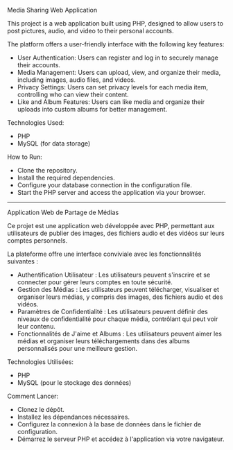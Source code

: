 Media Sharing Web Application


This project is a web application built using PHP, designed to allow users to post pictures, audio, and video to their personal accounts. 


The platform offers a user-friendly interface with the following key features:

 - User Authentication: Users can register and log in to securely manage their accounts.
 - Media Management: Users can upload, view, and organize their media, including images, audio files, and videos.
 - Privacy Settings: Users can set privacy levels for each media item, controlling who can view their content.
 - Like and Album Features: Users can like media and organize their uploads into custom albums for better management.


Technologies Used:
 - PHP
 - MySQL (for data storage)


How to Run:
 - Clone the repository.
 - Install the required dependencies.
 - Configure your database connection in the configuration file.
 - Start the PHP server and access the application via your browser.

--------------------------------------------------------------------------


Application Web de Partage de Médias


Ce projet est une application web développée avec PHP, permettant aux utilisateurs de publier des images, des fichiers audio et des vidéos sur leurs comptes personnels. 


La plateforme offre une interface conviviale avec les fonctionnalités suivantes :

 - Authentification Utilisateur : Les utilisateurs peuvent s'inscrire et se connecter pour gérer leurs comptes en toute sécurité.
 - Gestion des Médias : Les utilisateurs peuvent télécharger, visualiser et organiser leurs médias, y compris des images, des fichiers audio et des vidéos.
 - Paramètres de Confidentialité : Les utilisateurs peuvent définir des niveaux de confidentialité pour chaque média, contrôlant qui peut voir leur contenu.
 - Fonctionnalités de J'aime et Albums : Les utilisateurs peuvent aimer les médias et organiser leurs téléchargements dans des albums personnalisés pour une meilleure gestion.


Technologies Utilisées:
 - PHP
 - MySQL (pour le stockage des données)

Comment Lancer:
 - Clonez le dépôt.
 - Installez les dépendances nécessaires.
 - Configurez la connexion à la base de données dans le fichier de configuration.
 - Démarrez le serveur PHP et accédez à l'application via votre navigateur.
